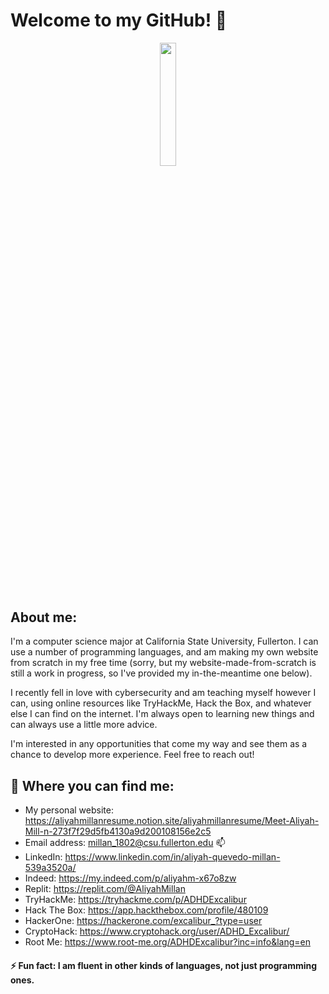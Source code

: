 # Welcome to my GitHub! 👋
<p align = "center">
<img src="https://media.giphy.com/media/077i6AULCXc0FKTj9s/giphy.gif?cid=ecf05e47frtoe2iq2x1yp1k2947424ne5rgci5h7s2zpc83e&rid=giphy.gif&ct=g" width=22.5% height=22.5%>
</p>

## About me:

I'm a computer science major at California State University, Fullerton. I can use a number of programming languages, and am making my own website from scratch in my free time (sorry, but my website-made-from-scratch is still a work in progress, so I've provided my in-the-meantime one below).

I recently fell in love with cybersecurity and am teaching myself however I can, using online resources like TryHackMe, Hack the Box, and whatever else I can find on the internet. I'm always open to learning new things and can always use a little more advice.

I'm interested in any opportunities that come my way and see them as a chance to develop more experience. Feel free to reach out!


## 🔗 Where you can find me:
 - My personal website: https://aliyahmillanresume.notion.site/aliyahmillanresume/Meet-Aliyah-Mill-n-273f7f29d5fb4130a9d200108156e2c5
 - Email address: millan_1802@csu.fullerton.edu 📫
 - LinkedIn: https://www.linkedin.com/in/aliyah-quevedo-millan-539a3520a/ 
 - Indeed: https://my.indeed.com/p/aliyahm-x67o8zw
 - Replit: https://replit.com/@AliyahMillan
 - TryHackMe: https://tryhackme.com/p/ADHDExcalibur
 - Hack The Box: https://app.hackthebox.com/profile/480109
 - HackerOne: https://hackerone.com/excalibur_?type=user
 - CryptoHack: https://www.cryptohack.org/user/ADHD_Excalibur/
 - Root Me: https://www.root-me.org/ADHDExcalibur?inc=info&lang=en
 
 
 #### ⚡ Fun fact: I am fluent in other kinds of languages, not just programming ones.
<!--
**AliyahMillan/AliyahMillan** is a ✨ _special_ ✨ repository because its `README.md` (this file) appears on your GitHub profile.

Here are some ideas to get you started:

- 🔭 I’m currently working on ...
- 🌱 I’m currently learning ...
- 👯 I’m looking to collaborate on ...
- 🤔 I’m looking for help with ...
- 💬 Ask me about ...
- 📫 How to reach me: ...
- 😄 Pronouns: ...
- ⚡ Fun fact: ...
-->
